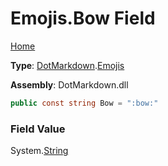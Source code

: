 # Emojis\.Bow Field

[Home](../../../README.md)

**Type**: [DotMarkdown](../../README.md)\.[Emojis](../README.md)

**Assembly**: DotMarkdown\.dll

```csharp
public const string Bow = ":bow:"
```

### Field Value

System\.[String](https://docs.microsoft.com/en-us/dotnet/api/system.string)